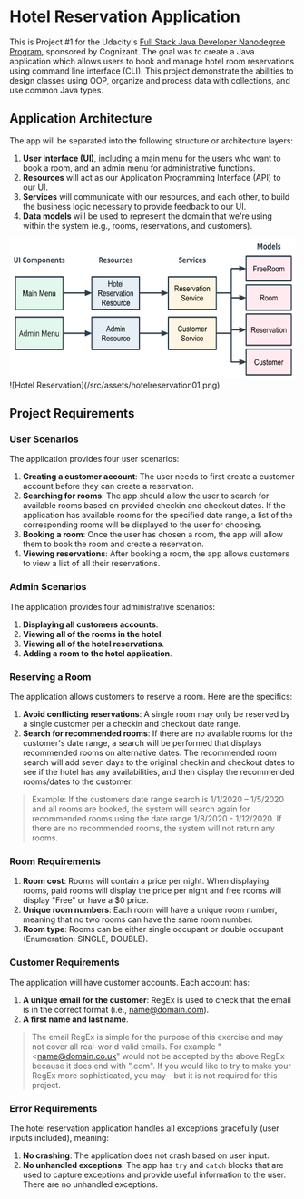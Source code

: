 # Hotel Reservation Application

This is Project #1 for the Udacity's [Full Stack Java Developer Nanodegree Program](https://www.udacity.com/course/java-programming-nanodegree--nd079), sponsored by Cognizant.
The goal was to create a Java application which allows users to book and manage hotel room reservations using command line interface (CLI).
This project demonstrate the abilities to design classes using OOP, organize and process data with collections, and use common Java types.

## Application Architecture
The app will be separated into the following structure or architecture layers:

1. <b> User interface (UI)</b>, including a main menu for the users who want to book a room, and an admin menu for administrative functions.
2. <b> Resources</b> will act as our Application Programming Interface (API) to our UI.
3. <b> Services</b> will communicate with our resources, and each other, to build the business logic necessary to provide feedback to our UI.
4. <b> Data models</b> will be used to represent the domain that we're using within the system (e.g., rooms, reservations, and customers).
<img src="/src/assets/hotelreservation01.png" width="600" height="247">
![Hotel Reservation](/src/assets/hotelreservation01.png)

## Project Requirements

### User Scenarios
The application provides four user scenarios:

1. <b>Creating a customer account</b>: The user needs to first create a customer account before they can create a reservation.
2. <b>Searching for rooms</b>: The app should allow the user to search for available rooms based on provided checkin and checkout dates. If the application has available rooms for the specified date range, a list of the corresponding rooms will be displayed to the user for choosing.
3. <b>Booking a room</b>: Once the user has chosen a room, the app will allow them to book the room and create a reservation.
4. <b>Viewing reservations</b>: After booking a room, the app allows customers to view a list of all their reservations.

### Admin Scenarios
The application provides four administrative scenarios:

1. <b>Displaying all customers accounts</b>.
2. <b>Viewing all of the rooms in the hotel</b>.
3. <b>Viewing all of the hotel reservations</b>.
4. <b>Adding a room to the hotel application</b>.

### Reserving a Room
The application allows customers to reserve a room. Here are the specifics:

1. <b>Avoid conflicting reservations</b>: A single room may only be reserved by a single customer per a checkin and checkout date range.
2. <b>Search for recommended rooms</b>: If there are no available rooms for the customer's date range, a search will be performed that displays recommended rooms on alternative dates. The recommended room search will add seven days to the original checkin and checkout dates to see if the hotel has any availabilities, and then display the recommended rooms/dates to the customer.
> Example: If the customers date range search is 1/1/2020 – 1/5/2020 and all rooms are booked, the system will search again for recommended rooms using the date range 1/8/2020 - 1/12/2020. If there are no recommended rooms, the system will not return any rooms.

### Room Requirements
1. <b>Room cost</b>: Rooms will contain a price per night. When displaying rooms, paid rooms will display the price per night and free rooms will display "Free" or have a $0 price.
2. <b>Unique room numbers</b>: Each room will have a unique room number, meaning that no two rooms can have the same room number.
3. <b>Room type</b>: Rooms can be either single occupant or double occupant (Enumeration: SINGLE, DOUBLE).

### Customer Requirements
The application will have customer accounts. Each account has:

1. <b>A unique email for the customer</b>: RegEx is used to check that the email is in the correct format (i.e., name@domain.com).
2. <b>A first name and last name</b>. 
> The email RegEx is simple for the purpose of this exercise and may not cover all real-world valid emails. For example "<name@domain.co.uk" would not be accepted by the above RegEx because it does end with ".com". If you would like to try to make your RegEx more sophisticated, you may—but it is not required for this project.

### Error Requirements
The hotel reservation application handles all exceptions gracefully (user inputs included), meaning:

1. <b>No crashing</b>: The application does not crash based on user input.
2. <b>No unhandled exceptions</b>: The app has `try` and `catch` blocks that are used to capture exceptions and provide useful information to the user. There are no unhandled exceptions.